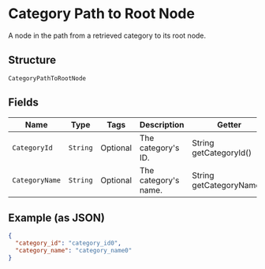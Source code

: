 
# Category Path to Root Node

A node in the path from a retrieved category to its root node.

## Structure

`CategoryPathToRootNode`

## Fields

| Name | Type | Tags | Description | Getter |
|  --- | --- | --- | --- | --- |
| `CategoryId` | `String` | Optional | The category's ID. | String getCategoryId() |
| `CategoryName` | `String` | Optional | The category's name. | String getCategoryName() |

## Example (as JSON)

```json
{
  "category_id": "category_id0",
  "category_name": "category_name0"
}
```

